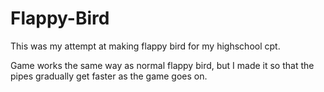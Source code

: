 # Flappy-Bird
This was my attempt at making flappy bird for my highschool cpt.

Game works the same way as normal flappy bird, but I made it so that the pipes gradually get faster as the game goes on.
